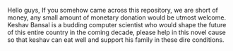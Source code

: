 Hello guys, If you somehow came across this repository, we are short of money, any small amount of monetary donation would be utmost welcome. Keshav Bansal is a budding computer scientist who would shape the future of this entire country in the coming decade, please help in this novel cause so that keshav can eat well and support his family in these dire conditions.
